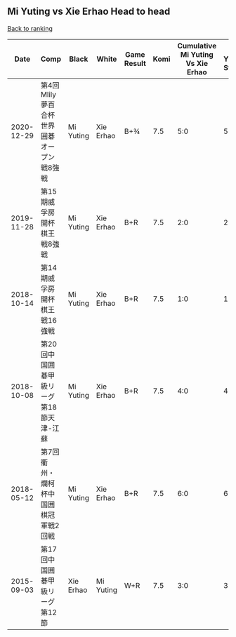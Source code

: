 ## Mi Yuting vs Xie Erhao Head to head

[Back to ranking](../../index.md)




| **Date** | **Comp** | **Black** | **White** | **Game Result** | **Komi** | **Cumulative Mi Yuting Vs Xie Erhao** | **Mi Yuting Streak** | **Xie Erhao Streak** | 
| --- | --- | --- | --- | --- | --- | --- | --- | --- |
| 2020-12-29 | 第4回Mlily夢百合杯世界囲碁オープン戦8強戦 | Mi Yuting | Xie Erhao | B+¾ | 7.5 | 5:0 | 5 | 0 | 
| 2019-11-28 | 第15期威孚房開杯棋王戦8強戦 | Mi Yuting | Xie Erhao | B+R | 7.5 | 2:0 | 2 | 0 | 
| 2018-10-14 | 第14期威孚房開杯棋王戦16強戦 | Mi Yuting | Xie Erhao | B+R | 7.5 | 1:0 | 1 | 0 | 
| 2018-10-08 | 第20回中国囲碁甲級リーグ第18節天津-江蘇 | Mi Yuting | Xie Erhao | B+R | 7.5 | 4:0 | 4 | 0 | 
| 2018-05-12 | 第7回衢州・爛柯杯中国囲棋冠軍戦2回戦 | Mi Yuting | Xie Erhao | B+R | 7.5 | 6:0 | 6 | 0 | 
| 2015-09-03 | 第17回中国囲碁甲級リーグ第12節 | Xie Erhao | Mi Yuting | W+R | 7.5 | 3:0 | 3 | 0 |




